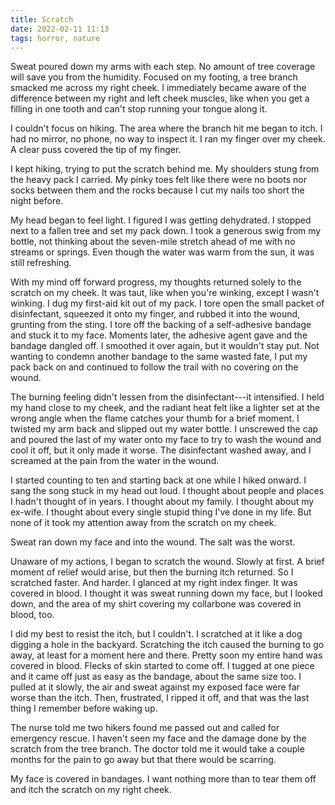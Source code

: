```yaml
---
title: Scratch
date: 2022-02-11 11:13
tags: horror, nature
---
```


Sweat poured down my arms with each step. No amount of tree coverage will save you from the humidity. Focused on my footing, a tree branch smacked me across my right cheek. I immediately became aware of the difference between my right and left cheek muscles, like when you get a filling in one tooth and can't stop running your tongue along it.

I couldn't focus on hiking. The area where the branch hit me began to itch. I had no mirror, no phone, no way to inspect it. I ran my finger over my cheek. A clear puss covered the tip of my finger.

I kept hiking, trying to put the scratch behind me. My shoulders stung from the heavy pack I carried. My pinky toes felt like there were no boots nor socks between them and the rocks because I cut my nails too short the night before.

My head began to feel light. I figured I was getting dehydrated. I stopped next to a fallen tree and set my pack down. I took a generous swig from my bottle, not thinking about the seven-mile stretch ahead of me with no streams or springs. Even though the water was warm from the sun, it was still refreshing.

With my mind off forward progress, my thoughts returned solely to the scratch on my cheek. It was taut, like when you're winking, except I wasn't winking. I dug my first-aid kit out of my pack. I tore open the small packet of disinfectant, squeezed it onto my finger, and rubbed it into the wound, grunting from the sting. I tore off the backing of a self-adhesive bandage and stuck it to my face. Moments later, the adhesive agent gave and the bandage dangled off. I smoothed it over again, but it wouldn't stay put. Not wanting to condemn another bandage to the same wasted fate, I put my pack back on and continued to follow the trail with no covering on the wound.

The burning feeling didn't lessen from the disinfectant---it intensified. I held my hand close to my cheek, and the radiant heat felt like a lighter set at the wrong angle when the flame catches your thumb for a brief moment. I twisted my arm back and slipped out my water bottle. I unscrewed the cap and poured the last of my water onto my face to try to wash the wound and cool it off, but it only made it worse. The disinfectant washed away, and I screamed at the pain from the water in the wound.

I started counting to ten and starting back at one while I hiked onward. I sang the song stuck in my head out loud. I thought about people and places I hadn't thought of in years. I thought about my family. I thought about my ex-wife. I thought about every single stupid thing I've done in my life. But none of it took my attention away from the scratch on my cheek.

Sweat ran down my face and into the wound. The salt was the worst.

Unaware of my actions, I began to scratch the wound. Slowly at first. A brief moment of relief would arise, but then the burning itch returned. So I scratched faster. And harder. I glanced at my right index finger. It was covered in blood. I thought it was sweat running down my face, but I looked down, and the area of my shirt covering my collarbone was covered in blood, too.

I did my best to resist the itch, but I couldn't. I scratched at it like a dog digging a hole in the backyard. Scratching the itch caused the burning to go away, at least for a moment here and there. Pretty soon my entire hand was covered in blood. Flecks of skin started to come off. I tugged at one piece and it came off just as easy as the bandage, about the same size too. I pulled at it slowly, the air and sweat against my exposed face were far worse than the itch. Then, frustrated, I ripped it off, and that was the last thing I remember before waking up.

The nurse told me two hikers found me passed out and called for emergency rescue. I haven't seen my face and the damage done by the scratch from the tree branch. The doctor told me it would take a couple months for the pain to go away but that there would be scarring.

My face is covered in bandages. I want nothing more than to tear them off and itch the scratch on my right cheek.
